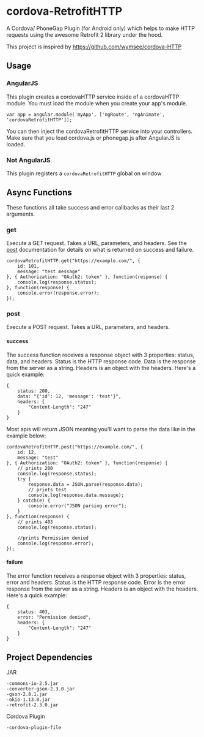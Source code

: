 # cordova-RetrofitHTTP

A Cordova/ PhoneGap Plugin (for Android only) which helps to make HTTP requests using the awesome Retrofit 2 library under the hood.

This project is inspired by https://github.com/wymsee/cordova-HTTP

## Usage

### AngularJS

This plugin creates a cordovaHTTP service inside of a cordovaHTTP module. You must load the module when you create your app's module.

    var app = angular.module('myApp', ['ngRoute', 'ngAnimate', 'cordovaRetrofitHTTP']);

You can then inject the cordovaRetrofitHTTP service into your controllers. Make sure that you load cordova.js or phonegap.js after AngularJS is loaded.

### Not AngularJS

This plugin registers a `cordovaRetrofitHTTP` global on window

## Async Functions

These functions all take success and error callbacks as their last 2 arguments.

### get

Execute a GET request. Takes a URL, parameters, and headers. See the [post](#post) documentation for details on what is returned on success and failure.

    cordovaRetrofitHTTP.get("https://example.com/", {
        id: 101,
        message: "test message"
    }, { Authorization: "OAuth2: token" }, function(response) {
        console.log(response.status);
    }, function(response) {
        console.error(response.error);
    });

### post<a name="post"></a>

Execute a POST request. Takes a URL, parameters, and headers.

#### success

The success function receives a response object with 3 properties: status, data, and headers. Status is the HTTP response code. Data is the response from the server as a string. Headers is an object with the headers. Here's a quick example:

    {
        status: 200,
        data: "{'id': 12, 'message': 'test'}",
        headers: {
            "Content-Length": "247"
        }
    }

Most apis will return JSON meaning you'll want to parse the data like in the example below:

    cordovaRetrofitHTTP.post("https://example.com/", {
        id: 12,
        message: "test"
    }, { Authorization: "OAuth2: token" }, function(response) {
        // prints 200
        console.log(response.status);
        try {
            response.data = JSON.parse(response.data);
            // prints test
            console.log(response.data.message);
        } catch(e) {
            console.error("JSON parsing error");
        }
    }, function(response) {
        // prints 403
        console.log(response.status);

        //prints Permission denied
        console.log(response.error);
    });

#### failure

The error function receives a response object with 3 properties: status, error and headers. Status is the HTTP response code. Error is the error response from the server as a string. Headers is an object with the headers. Here's a quick example:

    {
        status: 403,
        error: "Permission denied",
        headers: {
            "Content-Length": "247"
        }
    }

## Project Dependencies

JAR

```
-commons-io-2.5.jar
-converter-gson-2.3.0.jar
-gson-2.8.1.jar
-okio-1.13.0.jar
-retrofit-2.3.0.jar
```

Cordova Plugin

```
-cordova-plugin-file
```
